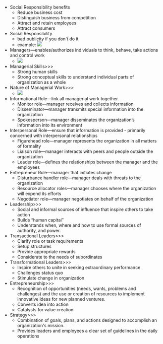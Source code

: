 - Social Responsibility benefits
    - Reduce business cost
    - Distinguish business from competition
    - Attract and retain employees
    - Attract consumers
- Social Responsibility
    - bad publicity if you don't do it
    - example: ![](https://remnote-user-data.s3.amazonaws.com/ELkbTcWNDrAnCa3EGVP55ZMpODvu_b7kUp491mUbRZtoCLO9XNln_5Z2SSYGv1yq90uXxEZJRnsB2MKCLNtSJTNYzzMWRQkdX5WvR9MaMGBScM9NFwG56tAE-g977Qsh.png) 
- Managers―enables/authorizes individuals to think, behave, take actions and control work
    - ![](https://remnote-user-data.s3.amazonaws.com/JnFPiElmpQDUIia93XPeiKOeAMLgvhKTjTVHmbX4NBYBY_zt25KiiDsINfhpRA5fqAnp5kTJuN6eHAzQEccc2XcB-hekGPmnhbHPSRALs6rSgJv8XuaBt-WFgkjh10_p.png) 
- Managerial Skills>>>
    - Strong human skills
    - Strong conceptual skills to understand individual parts of organization as a whole
- Nature of Managerial Work>>>
    - ![](https://remnote-user-data.s3.amazonaws.com/r2xwaEs2Shjt7nPr7o6yb0Th0ynYLYWfc8ppDKxAz4nhp8cbOF8mXhaxDA30kZsDmEVbE5Twc-2kwFgNH6mXdSqh-AbotO74levyZ6UvjCvQtaBNE9jPgazX0xbKT9DW.png) 
- Informational Role―link all managerial work together 
    - Monitor role―manager receives and collects information
    - Disseminator―manager transmits special information into the organization
    - Spokesperson―manager disseminates the organization’s information into its environment
- Interpersonal Role―ensure that information is provided - primarily concerned with interpersonal relationships   
    - Figurehead role―manager represents the organization in all matters of formality
    - Liaison role―manager interacts with peers and people outside the organization
    - Leader role―defines the relationships between the manager and the employees
- Entrepreneur Role―manager that initiates change
    - Disturbance handler role―manager deals with threats to the organization
    - Resource allocator roles―manager chooses where the organization will expend its efforts
    - Negotiator role―manager negotiates on behalf of the organization
- Leadership>>>
    - Social and informal sources of influence that inspire others to take action
    - Builds “human capital”
    - Understands when, where and how to use formal sources of authority, and power.
- Transactional Leaders>>>
    - Clarify role or task requirements
    - Setup structures
    - Provide appropriate rewards
    - Considerate to the needs of subordinates
- Transformational Leaders>>>
    - Inspire others to unite in seeking extraordinary performance
    - Challenges status quo
    - Stimulate change in organization
- Entrepreneurship>>>
    - Recognition of opportunities (needs, wants, problems and challenges) and the use or creation of resources to implement innovative ideas for new planned ventures.
    - Converts idea into action
    - Catalysts for value creation
- Strategy>>>
    - Combination of goals, plans, and actions designed to accomplish an organization's mission.
    - Provides leaders and employees a clear set of guidelines in the daily operations
